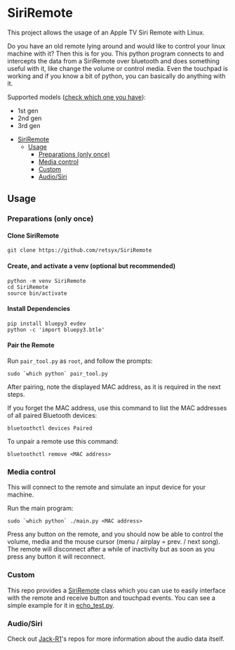 # SiriRemote

This project allows the usage of an Apple TV Siri Remote with Linux.

Do you have an old remote lying around and would like to control your linux machine with it? Then this is for you. This
python program connects to and intercepts the data from a SiriRemote over bluetooth and does something useful with it,
like change the volume or control media. Even the touchpad is working and if you know a bit of python, you can basically
do anything with it.

Supported models ([check which one you have](https://support.apple.com/en-us/HT205329)):
- 1st gen
- 2nd gen
- 3rd gen

* [SiriRemote](#siriremote)
    * [Usage](#usage)
        * [Preparations (only once)](#preparations-only-once)
        * [Media control](#media-control)
        * [Custom](#custom)
        * [Audio/Siri](#audiosiri)

## Usage

### Preparations (only once)

#### Clone SiriRemote

```commandline
git clone https://github.com/retsyx/SiriRemote
```

#### Create, and activate a venv (optional but recommended)

```commandline
python -m venv SiriRemote
cd SiriRemote
source bin/activate
```

#### Install Dependencies

```commandline
pip install bluepy3 evdev
python -c 'import bluepy3.btle'
```

#### Pair the Remote


Run `pair_tool.py` as `root`, and follow the prompts:

```commandline
sudo `which python` pair_tool.py
```

After pairing, note the displayed MAC address, as it is required in the next steps.

If you forget the MAC address, use this command to list the MAC addresses of all paired Bluetooth devices:

```commandline
bluetoothctl devices Paired
```

To unpair a remote use this command:

```commandline
bluetoothctl remove <MAC address>
```

### Media control

This will connect to the remote and simulate an input device for your machine.

Run the main program:

```commandline
sudo `which python` ./main.py <MAC address>
```

Press any button on the remote, and you should now be able to control the volume, media and the mouse cursor (menu /
airplay = prev. / next song). The remote will disconnect after a while of inactivity but as soon as you press any button
it will reconnect.

### Custom

This repo provides a [SiriRemote](remote.py) class which you can use to easily interface with the remote and
receive button and touchpad events. You can see a simple example for it in [echo_test.py](echo_test.py).

### Audio/Siri

Check out [Jack-R1](https://github.com/Jack-R1)'s repos for more information about the audio data itself.

